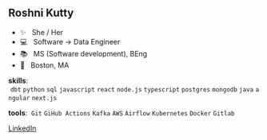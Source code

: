 ## Roshni Kutty 


  -  ✨  <span>&nbsp;</span>  She / Her
  -  :computer:  <span>&nbsp;</span>  Software -> Data Engineer
  -  📚 <span>&nbsp;</span>  MS (Software development), BEng
  -  🏡 <span>&nbsp;</span>  Boston, MA


**skills**: <span>&nbsp;</span>`dbt`<span>&nbsp;</span>`python`<span>&nbsp;</span>`sql`<span>&nbsp;</span>`javascript`<span>&nbsp;</span>`react`<span>&nbsp;</span>`node.js`<span>&nbsp;</span>`typescript`<span>&nbsp;</span>`postgres`<span>&nbsp;</span>`mongodb`<span>&nbsp;</span>`java`<span>&nbsp;</span>`angular`<span>&nbsp;</span>`next.js`

**tools**: <span>&nbsp;</span>`Git`<span>&nbsp;</span>`GiHub Actions`<span>&nbsp;</span>`Kafka`<span>&nbsp;</span>`AWS`<span>&nbsp;</span>`Airflow`<span>&nbsp;</span>`Kubernetes`<span>&nbsp;</span>`Docker`<span>&nbsp;</span>`Gitlab`

[LinkedIn](https://www.linkedin.com/in/roshnikutty)

